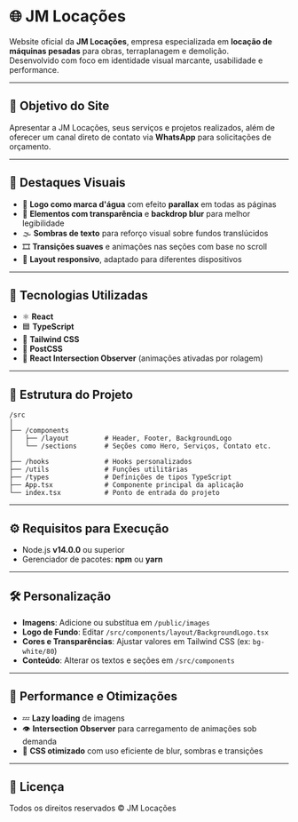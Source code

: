 # 🌐 JM Locações

Website oficial da **JM Locações**, empresa especializada em **locação de máquinas pesadas** para obras, terraplanagem e demolição.  
Desenvolvido com foco em identidade visual marcante, usabilidade e performance.

---

## 📌 Objetivo do Site

Apresentar a JM Locações, seus serviços e projetos realizados, além de oferecer um canal direto de contato via **WhatsApp** para solicitações de orçamento.

---

## 🎨 Destaques Visuais

- 🔁 **Logo como marca d'água** com efeito **parallax** em todas as páginas
- 🧊 **Elementos com transparência** e **backdrop blur** para melhor legibilidade
- 🌫️ **Sombras de texto** para reforço visual sobre fundos translúcidos
- 🎞️ **Transições suaves** e animações nas seções com base no scroll
- 📱 **Layout responsivo**, adaptado para diferentes dispositivos

---

## 🧰 Tecnologias Utilizadas

- ⚛️ **React**
- 🟦 **TypeScript**
- 💨 **Tailwind CSS**
- 🔧 **PostCSS**
- 👀 **React Intersection Observer** (animações ativadas por rolagem)

---

## 📁 Estrutura do Projeto

```
/src
│
├── /components
│   ├── /layout         # Header, Footer, BackgroundLogo
│   └── /sections       # Seções como Hero, Serviços, Contato etc.
│
├── /hooks              # Hooks personalizados
├── /utils              # Funções utilitárias
├── /types              # Definições de tipos TypeScript
├── App.tsx             # Componente principal da aplicação
└── index.tsx           # Ponto de entrada do projeto
```

---

## ⚙️ Requisitos para Execução

- Node.js **v14.0.0** ou superior
- Gerenciador de pacotes: **npm** ou **yarn**

---

## 🛠️ Personalização

- **Imagens**: Adicione ou substitua em `/public/images`
- **Logo de Fundo**: Editar `/src/components/layout/BackgroundLogo.tsx`
- **Cores e Transparências**: Ajustar valores em Tailwind CSS (ex: `bg-white/80`)
- **Conteúdo**: Alterar os textos e seções em `/src/components`

---

## 🚀 Performance e Otimizações

- 💤 **Lazy loading** de imagens
- 👁️ **Intersection Observer** para carregamento de animações sob demanda
- 🌟 **CSS otimizado** com uso eficiente de blur, sombras e transições

---

## 📄 Licença

Todos os direitos reservados © JM Locações
